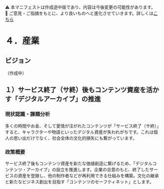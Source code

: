 ⚠️ 本マニフェストは作成途中版であり、内容は今後変更の可能性があります。  
💬 ご意見・ご指摘をもとに、より良いものへと進化させていきます。詳しくは[こちら](README.md#このマニフェスト自身もみんなの知恵を集めて改善していきます)

# ４．産業

## ビジョン

（作成中）

## １）サービス終了（サ終）後もコンテンツ資産を活かす「デジタルアーカイブ」の推進

### 現状認識・課題分析

多くの時間やお金、そして愛情が注がれたコンテンツが「サービス終了（サ終）」すると、キャラクターや物語といったデジタル資産が失われがちです。これは個人の思い出だけでなく、社会全体の文化的損失にも繋がっています。

### 政策概要

サービス終了後もコンテンツ資産を新たな価値創造に繋げるため、「デジタルコンテンツ・アーカイブ」の設立を推進します。企業の合意のもと、終了したサービスの資産を登録し、他の制作者などが再利用できる仕組みを構築。文化の継承と新たなビジネス創出を目指す「コンテンツのセーフティネット」とします。
